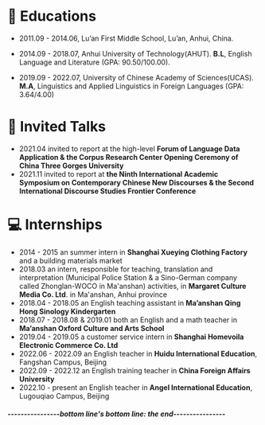 # 📖 <span id='-educations'>Educations</span>
- 2011.09 - 2014.06, Lu’an First Middle School, Lu’an, Anhui, China. 

- 2014.09 - 2018.07, Anhui University of Technology(AHUT). **B.L**, English Language and Literature (GPA: 90.50/100.00).

- 2019.09 - 2022.07, University of Chinese Academy of Sciences(UCAS). **M.A**, Linguistics and Applied Linguistics in Foreign Languages (GPA: 3.64/4.00)

# 💬 <span class='anchor' id='-invited-talks'>Invited Talks</span>
- 2021.04
invited to report at the high-level **Forum of Language Data Application & the Corpus Research Center Opening Ceremony of China Three Gorges University**
- 2021.11
invited to report at **the Ninth International Academic Symposium on Contemporary Chinese New Discourses & the Second International Discourse Studies Frontier Conference**

# 💻 <span id='-internships'>Internships</span>
- 2014 - 2015
an summer intern in **Shanghai Xueying Clothing Factory** and a building materials market
- 2018.03
an intern, responsible for teaching, translation and interpretation (Municipal Police Station & a Sino-German company called Zhonglan-WOCO in Ma'anshan) activities, in **Margaret Culture Media Co. Ltd**. in Ma'anshan, Anhui province
- 2018.04 - 2018.05
an English teaching assistant in **Ma’anshan Qing Hong Sinology Kindergarten**
- 2018.07 - 2018.08 & 2019.01
both an English and a math teacher in **Ma’anshan Oxford Culture and Arts School**
- 2019.04 - 2019.05
a customer service intern in **Shanghai Homevoila Electronic Commerce Co. Ltd**
- 2022.06 - 2022.09
an English teacher in **Huidu International Education**, Fangshan Campus, Beijing
- 2022.09 - 2022.12
an English training teacher in **China Foreign Affairs University**
- 2022.10 - present
an English teacher in **Angel International Education**, Lugouqiao Campus, Beijing

##### ----------------bottom line's bottom line: the end----------------

